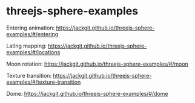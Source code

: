 # threejs-sphere-examples

Entering animation: https://jackgit.github.io/threejs-sphere-examples/#/entering

Latlng mapping: https://jackgit.github.io/threejs-sphere-examples/#/locations

Moon rotation: https://jackgit.github.io/threejs-sphere-examples/#/moon

Texture transition: https://jackgit.github.io/threejs-sphere-examples/#/texture-transition

Dome: https://jackgit.github.io/threejs-sphere-examples/#/dome
